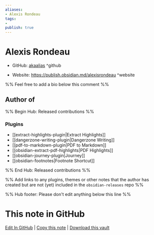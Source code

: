```yaml
---
aliases:
- Alexis Rondeau
tags:
- 
publish: true
---
```


# Alexis Rondeau

- GitHub: [akaalias](https://github.com/akaalias/) ^github
<!-- - Discord: `@` ^discord-->
- Website: <https://publish.obsidian.md/alexisrondeau> ^website
<!-- - [[Publish sites|Publish site]]: ^publish-->

%% Feel free to add a bio below this comment %%


## Author of

%% Begin Hub: Released contributions %%
### Plugins
- [[extract-highlights-plugin|Extract Highlights]]
- [[dangerzone-writing-plugin|Dangerzone Writing]]
- [[pdf-to-markdown-plugin|PDF to Markdown]]
- [[obsidian-extract-pdf-highlights|PDF Highlights]]
- [[obsidian-journey-plugin|Journey]]
- [[obsidian-footnotes|Footnote Shortcut]]

%% End Hub: Released contributions %%

%% Add links to any plugins, themes or other notes that the author has created but are not (yet) included in the `obsidian-releases` repo %%

<!--
### Unlisted plugins
-->

<!--
### Others
-->

<!--
## Sponsor this author
-->

<!-- - [[GitHub sponsors]]: [Sponsor @akaalias on GitHub Sponsors](https://github.com/sponsors/akaalias) ^github-sponsor-->
<!-- - [[Buy me a coffee]]: <https://> ^buy-me-a-coffee-->
<!-- - [[PayPal]]: <https://> ^paypal-->
<!-- - [[Patreon]]: <https://> ^patreon-->

<!--
## Follow this author
-->

<!-- - [[YouTube Channels|On YouTube]]: <https://> ^youtube-->
<!-- - Twitter: <https://> ^twitter-->
<!-- - ... -->

%% Hub footer: Please don't edit anything below this line %%

# This note in GitHub

<span class="git-footer">[Edit In GitHub](https://github.dev/obsidian-community/obsidian-hub/blob/main/01%20-%20Community/People/akaalias.md "git-hub-edit-note") | [Copy this note](https://raw.githubusercontent.com/obsidian-community/obsidian-hub/main/01%20-%20Community/People/akaalias.md "git-hub-copy-note") | [Download this vault](https://github.com/obsidian-community/obsidian-hub/archive/refs/heads/main.zip "git-hub-download-vault") </span>
